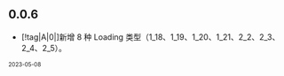 ## 0.0.6

- [!tag|A|0|]新增 8 种 Loading 类型（1_18、1_19、1_20、1_21、2_2、2_3、2_4、2_5）。

<font size=1>2023-05-08</font>
